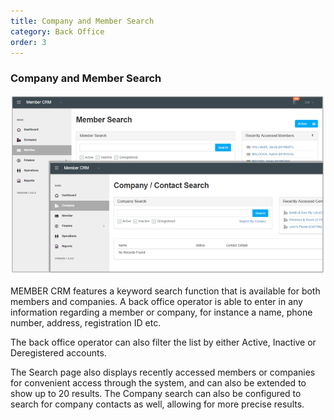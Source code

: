 ```yaml
---
title: Company and Member Search
category: Back Office
order: 3
---
```


### Company and Member Search

![Dashboard](https://github.com/zacbaron/member_overview/raw/master/images/Back_Office/search.png "Dashboard")

MEMBER CRM features a keyword search function that is available for both members and companies. A back office operator is able to enter in any information regarding a member or company, for instance a name, phone number, address, registration ID etc. 

The back office operator can also filter the list by either Active, Inactive or Deregistered accounts. 

The Search page also displays recently accessed members or companies for convenient access through the system, and can also be extended to show up to 20 results. The Company search can also be configured to search for company contacts as well, allowing for more precise results.	
